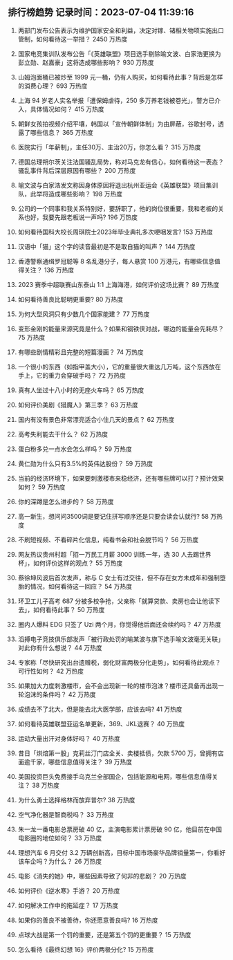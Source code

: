 
## 排行榜趋势 记录时间：2023-07-04 11:39:16
  
  1. 两部门发布公告表示为维护国家安全和利益，决定对镓、锗相关物项实施出口管制，如何看待这一举措？ 2450 万热度
    
  2. 国家电竞集训队发布公告「《英雄联盟》项目选手剔除喻文波、白家浩更换为彭立勋、赵嘉豪」这将造成哪些影响？ 930 万热度
    
  3. 山姆泡面桶已被炒至 1999 元一桶，仍有人购买，如何看待此事？背后是怎样的消费心理？ 693 万热度
    
  4. 上海 94 岁老人实名举报「遭保姆虐待，250 多万养老钱被卷光」，警方已介入，具体情况如何？ 415 万热度
    
  5. 朝鲜女孩拍视频介绍平壤，韩国以「宣传朝鲜体制」为由屏蔽，谷歌封号，透露了哪些信息？ 365 万热度
    
  6. 医院实行「年薪制」，主任30万、主治20万，你怎么看？ 315 万热度
    
  7. 德国总理朔尔茨关注法国骚乱局势，称对马克龙有信心，如何看待这一表态？骚乱事件背后深层原因有哪些？ 200 万热度
    
  8. 喻文波与白家浩发文称因身体原因将退出杭州亚运会《英雄联盟》项目集训队，此举将造成哪些影响？ 198 万热度
    
  9. 公司的一个同事和我关系特别好，要辞职了，他的岗位很重要，我和老板的关系也好，我要先跟老板说一声吗? 196 万热度
    
  10. 如何看待国科大校长周琪院士2023年毕业典礼多次哽咽发言? 153 万热度
    
  11. 汉语中「猫」这个字的读音最初是不是取自猫的叫声？ 144 万热度
    
  12. 香港警察通缉罗冠聪等 8 名乱港分子，每人悬赏 100 万港元，有哪些信息值得关注？ 136 万热度
    
  13. 2023 赛季中超联赛山东泰山 1:1 上海海港，如何评价这场比赛？ 89 万热度
    
  14. 如何看待善良比聪明更重要? 80 万热度
    
  15. 为何大型风洞只有少数几个国家能建？ 77 万热度
    
  16. 变形金刚的能量来源究竟是什么？如果和钢铁侠对战，哪边的能量会先耗尽？ 75 万热度
    
  17. 有哪些剧情精彩且完整的短篇漫画？ 74 万热度
    
  18. 一个很小的东西（如指甲盖大小），它的重量很大重达几万吨，这个东西放在手上，它的重力会穿破手吗？ 72 万热度
    
  19. 真有人坐过十八小时的无座火车吗？ 65 万热度
    
  20. 如何评价美剧《猎魔人》第三季？ 63 万热度
    
  21. 国内有没有景色非常漂亮适合小住几天的景点？ 62 万热度
    
  22. 高考失利能去干什么？ 62 万热度
    
  23. 蛋白粉多兑一点水会怎么样吗？ 59 万热度
    
  24. 黄仁勋为什么只有3.5%的英伟达股份？ 59 万热度
    
  25. 当前的经济环境下，如果要刺激楼市来稳经济，还有哪些牌可以打？预计效果如何？ 59 万热度
    
  26. 你的深蹲是怎么进步的？ 58 万热度
    
  27. 高一新生，想问问3500词是要记住拼写顺序还是只要会读会认就行? 58 万热度
    
  28. 不刷短视频、不看碎片化信息，纯看书会和社会脱节吗？ 56 万热度
    
  29. 网友热议贵州村超「招一万民工月薪 3000 训练一年，选 30 人去踢世界杯」，如何评价这样的观点？ 55 万热度
    
  30. 蔡徐坤风波后首次发声，称与 C 女士有过交往，但不存在女方未成年和强制堕胎的情况，如何看待这一回应？ 54 万热度
    
  31. 环卫工儿子高考 687 分被多校争抢，父亲称「就算贷款、卖房也会让他读下去」，如何看待此事？ 50 万热度
    
  32. 圈内人爆料 EDG 只签了 Uzi 两个月，你觉得他后面还会续约吗？ 47 万热度
    
  33. 滔搏电子竞技俱乐部发声「被行政处罚的喻某波与旗下选手喻文波毫无关联」对此你有什么想说？ 44 万热度
    
  34. 专家称「尽快研究出台遗赠税，弱化财富两极分化走势」，如何看待此观点？可行性如何？ 42 万热度
    
  35. 如果加大力度刺激楼市，会不会出现新一轮的楼市泡沫？楼市还具备再出现一轮泡沫的条件吗？ 42 万热度
    
  36. 成绩去不了北大，但是能去北大医学部，应该去吗? 41 万热度
    
  37. 如何看待英雄联盟亚运名单更新，369、JKL退赛？ 40 万热度
    
  38. 运动大量出汗对身体好吗？ 40 万热度
    
  39. 昔日「烘焙第一股」克莉丝汀门店全关、卖楼抵债，欠款 5700 万，曾拥有店面逾千家，哪些信息值得关注？ 39 万热度
    
  40. 美国投资巨头免费接手乌克兰全部国企，包括能源和电网，哪些信息值得关注？ 38 万热度
    
  41. 为什么勇士选择格林而放弃普尔? 38 万热度
    
  42. 空气净化器是智商税吗？ 33 万热度
    
  43. 朱一龙一番电影总票房破 40 亿，主演电影累计票房破 90 亿，他目前在中国电影圈的地位如何？ 33 万热度
    
  44. 理想汽车 6 月交付 3.2 万辆创新高，目标中国市场豪华品牌销量第一，你看好该车企吗？为什么？ 26 万热度
    
  45. 电影《消失的她》中，哪些因素导致了何非的悲剧？ 20 万热度
    
  46. 如何评价《逆水寒》手游？ 20 万热度
    
  47. 如何解决工作中的拖延症？ 17 万热度
    
  48. 如果你的善良不被善待，你还愿意善良吗? 16 万热度
    
  49. 点球大战是第一个罚的重要，还是第五个罚的更重要？ 15 万热度
    
  50. 怎么看待《最终幻想 16》评价两极分化? 15 万热度
    